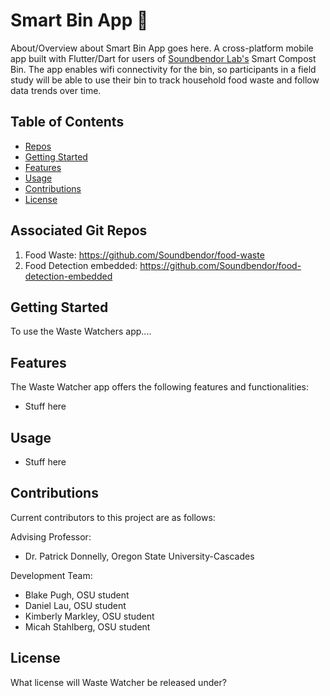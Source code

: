 #  Smart Bin App :herb:

About/Overview about Smart Bin App goes here. 
A cross-platform mobile app built with Flutter/Dart for users of [Soundbendor Lab's](https://www.soundbendor.org) Smart Compost Bin. The app enables wifi connectivity for the bin, so participants in a field study will be able to use their bin to track household food waste and follow data trends over time.

## Table of Contents
- [Repos](#repos)
- [Getting Started](#getting-started)
- [Features](#features) 
- [Usage](#usage)
- [Contributions](#contributions)
- [License](#license)

## Associated Git Repos

1. Food Waste: https://github.com/Soundbendor/food-waste
2. Food Detection embedded: https://github.com/Soundbendor/food-detection-embedded

## Getting Started

To use the Waste Watchers app....

## Features

The Waste Watcher app offers the following features and functionalities:

- Stuff here

## Usage 

- Stuff here

## Contributions

Current contributors to this project are as follows:

Advising Professor:
- Dr. Patrick Donnelly, Oregon State University-Cascades

Development Team:
- Blake Pugh, OSU student
- Daniel Lau, OSU student
- Kimberly Markley, OSU student
- Micah Stahlberg, OSU student

## License

What license will Waste Watcher be released under?

